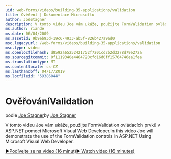 ```yaml
---
uid: web-forms/videos/building-35-applications/validation
title: Ověření | Dokumentace Microsoftu
author: JoeStagner
description: V tomto videu Joe vám ukáže, použijte FormValidation ovládacích prvků v ASP.NET pomocí Microsoft Visual Web Developer.
ms.author: riande
ms.date: 06/04/2009
ms.assetid: 9b9eb93d-19c6-4933-ab5f-826b427a9ad0
msc.legacyurl: /web-forms/videos/building-35-applications/validation
msc.type: video
ms.openlocfilehash: d8592a65252421752f7201cd2b2d3278d79e272a
ms.sourcegitcommit: 0f1119340e4464720cfd16d0ff15764746ea1fea
ms.translationtype: MT
ms.contentlocale: cs-CZ
ms.lasthandoff: 04/17/2019
ms.locfileid: "59386044"
---
```

# <a name="validation"></a><span data-ttu-id="b5b4f-103">Ověřování</span><span class="sxs-lookup"><span data-stu-id="b5b4f-103">Validation</span></span>

<span data-ttu-id="b5b4f-104">podle [Joe Stagner](https://github.com/JoeStagner)</span><span class="sxs-lookup"><span data-stu-id="b5b4f-104">by [Joe Stagner](https://github.com/JoeStagner)</span></span>

<span data-ttu-id="b5b4f-105">V tomto videu Joe vám ukáže, použijte FormValidation ovládacích prvků v ASP.NET pomocí Microsoft Visual Web Developer.</span><span class="sxs-lookup"><span data-stu-id="b5b4f-105">In this video Joe will demonstrate the use of the FormValidation controls in ASP.NET Using Microsoft Visual Web Developer.</span></span>

[<span data-ttu-id="b5b4f-106">&#9654;Podívejte se na video (16 minut)</span><span class="sxs-lookup"><span data-stu-id="b5b4f-106">&#9654; Watch video (16 minutes)</span></span>](https://channel9.msdn.com/Blogs/ASP-NET-Site-Videos/validation)
